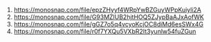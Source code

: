 1. https://monosnap.com/file/epzZHyyf4WRpYwBZGuyWPpKuiyli2A
2. https://monosnap.com/file/G93MZlUB2hjtHOQ5ZJypBaAJxAofWK
3. https://monosnap.com/file/gGZ7o5q4vcyoKcjOC8diMd6esSWx4G
4. https://monosnap.com/file/r0f7YXQu5VXbR2It3yunlw54fuZGun
